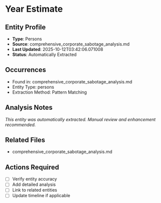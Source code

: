 # Year Estimate

## Entity Profile
- **Type**: Persons
- **Source**: comprehensive_corporate_sabotage_analysis.md
- **Last Updated**: 2025-10-12T03:42:06.071008
- **Status**: Automatically Extracted

## Occurrences
- Found in: comprehensive_corporate_sabotage_analysis.md
- Entity Type: persons
- Extraction Method: Pattern Matching

## Analysis Notes
*This entity was automatically extracted. Manual review and enhancement recommended.*

## Related Files
- comprehensive_corporate_sabotage_analysis.md

## Actions Required
- [ ] Verify entity accuracy
- [ ] Add detailed analysis
- [ ] Link to related entities
- [ ] Update timeline if applicable
